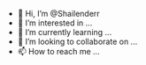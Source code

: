 - 👋 Hi, I’m @Shailenderr
- 👀 I’m interested in ...
- 🌱 I’m currently learning ...
- 💞️ I’m looking to collaborate on ...
- 📫 How to reach me ...

<!---
Shailenderr/Shailenderr is a ✨ special ✨ repository because its `README.md` (this file) appears on your GitHub profile.
You can click the Preview link to take a look at your changes.
--->

